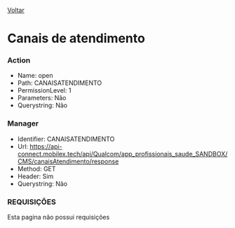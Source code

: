 [Voltar](../../wikipedia.md)
# Canais de atendimento
### Action
- Name: open
- Path: CANAISATENDIMENTO
- PermissionLevel: 1
- Parameters: Não
- Querystring: Não
 
### Manager
- Identifier: CANAISATENDIMENTO
- Url: https://api-connect.mobilex.tech/api/Qualcom/app_profissionais_saude_SANDBOX/CMS/canaisAtendimento/response
- Method: GET
- Header: Sim
- Querystring: Não

### REQUISIÇÕES
Esta pagina não possui requisições